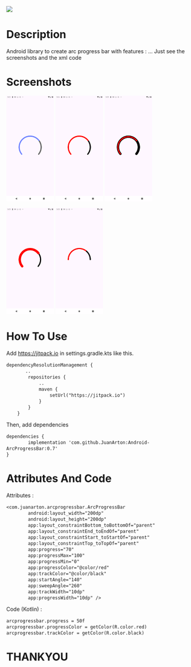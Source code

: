 [![](https://jitpack.io/v/JuanArton/Android-ArcProgressBar.svg)](https://jitpack.io/#JuanArton/Android-ArcProgressBar)

# Description

Android library to create arc progress bar with features : ... Just see the screenshots and the xml code

# Screenshots
<img src="https://github.com/JuanArton/Android-ArcProgressBar/blob/main/Screenshots/Screenshot_1714917753.png?raw=true" width=25% height=25%> <img src="https://github.com/JuanArton/Android-ArcProgressBar/blob/main/Screenshots/Screenshot_1714917866.png?raw=true" width=25% height=25%> <img src="https://github.com/JuanArton/Android-ArcProgressBar/blob/main/Screenshots/Screenshot_1714917903.png?raw=true" width=25% height=25%>

<img src="https://github.com/JuanArton/Android-ArcProgressBar/blob/main/Screenshots/Screenshot_1714917918.png?raw=true" width=25% height=25%> <img src="https://github.com/JuanArton/Android-ArcProgressBar/blob/main/Screenshots/Screenshot_1714917945.png?raw=true" width=25% height=25%>

# How To Use
Add https://jitpack.io in settings.gradle.kts like this.
```
dependencyResolutionManagement {
       ..
        repositories {
            ..
            maven {
                setUrl("https://jitpack.io")
            }
        }
    }
```

Then, add dependencies
```
dependencies {
		implementation 'com.github.JuanArton:Android-ArcProgressBar:0.7'
}
```

# Attributes And Code
Attributes :
```
<com.juanarton.arcprogressbar.ArcProgressBar
        android:layout_width="200dp"
        android:layout_height="200dp"
        app:layout_constraintBottom_toBottomOf="parent"
        app:layout_constraintEnd_toEndOf="parent"
        app:layout_constraintStart_toStartOf="parent"
        app:layout_constraintTop_toTopOf="parent"
        app:progress="70"
        app:progressMax="100"
        app:progressMin="0"
        app:progressColor="@color/red"
        app:trackColor="@color/black"
        app:startAngle="140"
        app:sweepAngle="260"
        app:trackWidth="10dp"
        app:progressWidth="10dp" />
```

Code (Kotlin) :
```
arcprogressbar.progress = 50f
arcprogressbar.progressColor = getColor(R.color.red)
arcprogressbar.trackColor = getColor(R.color.black)

```

# THANKYOU

